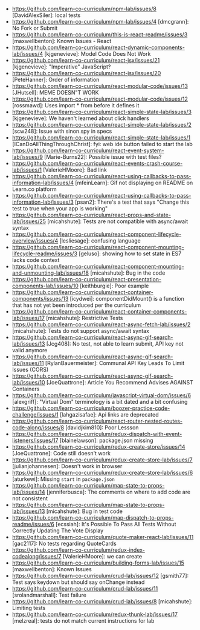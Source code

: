 * https://github.com/learn-co-curriculum/npm-lab/issues/8 [DavidAlexSiler]: local tests
* https://github.com/learn-co-curriculum/npm-lab/issues/4 [dmcgrann]: No Fork or Submit
* https://github.com/learn-co-curriculum/this-is-react-readme/issues/3 [maxwellbenton]: Known Issues - React
* https://github.com/learn-co-curriculum/react-dynamic-components-lab/issues/4 [kjgenevieve]: Model Code Does Not Work
* https://github.com/learn-co-curriculum/react-jsx/issues/21 [kjgenevieve]: "Imperative" JavaScript?
* https://github.com/learn-co-curriculum/react-jsx/issues/20 [PeteHanner]: Order of information
* https://github.com/learn-co-curriculum/react-modular-code/issues/13 [JHutsell]: MEME DOESN"T WORK
* https://github.com/learn-co-curriculum/react-modular-code/issues/12 [rossmawd]: Uses  import * from before it defines it
* https://github.com/learn-co-curriculum/react-simple-state-lab/issues/3 [kjgenevieve]: We haven't learned about click handlers
* https://github.com/learn-co-curriculum/react-simple-state-lab/issues/2 [scw248]: Issue with sinon.spy in specs
* https://github.com/learn-co-curriculum/react-simple-state-lab/issues/1 [ICanDoAllThingThroughChrist]: fyi: web ide button failed to start the lab
* https://github.com/learn-co-curriculum/react-event-system-lab/issues/9 [Marie-Burns22]: Possible issue with test files?
* https://github.com/learn-co-curriculum/react-events-crash-course-lab/issues/1 [ValerieHMoore]: Bad link
* https://github.com/learn-co-curriculum/react-using-callbacks-to-pass-information-lab/issues/4 [mfeinLearn]: Gif not displaying on README on Learn.co platform
* https://github.com/learn-co-curriculum/react-using-callbacks-to-pass-information-lab/issues/3 [psan2]: There's a test that says "Change this test to true when your app is working"
* https://github.com/learn-co-curriculum/react-props-and-state-lab/issues/25 [micahshute]: Tests are not compatible with async/await syntax
* https://github.com/learn-co-curriculum/react-component-lifecycle-overview/issues/4 [lesliesage]: confusing language
* https://github.com/learn-co-curriculum/react-component-mounting-lifecycle-readme/issues/3 [geluso]: showing how to set state in ES7 lacks code context
* https://github.com/learn-co-curriculum/react-component-mounting-and-unmounting-lab/issues/18 [micahshute]: Bug in the code
* https://github.com/learn-co-curriculum/react-presentation-components-lab/issues/10 [keithburgie]: Poor example
* https://github.com/learn-co-curriculum/react-container-components/issues/13 [icydwei]: componentDidMount() is a function that has not yet been introduced per the curriculum
* https://github.com/learn-co-curriculum/react-container-components-lab/issues/17 [micahshute]: Restrictive Tests
* https://github.com/learn-co-curriculum/react-async-fetch-lab/issues/2 [micahshute]: Tests do not support async/await syntax
* https://github.com/learn-co-curriculum/react-async-gif-search-lab/issues/13 [Jcg408]: No test, not able to learn submit, API key not valid anymore
* https://github.com/learn-co-curriculum/react-async-gif-search-lab/issues/11 [RylanBauermeister]: Communal API Key Leads To Limit Issues (CORS)
* https://github.com/learn-co-curriculum/react-async-gif-search-lab/issues/10 [JoeQuattrone]: Article You Recommend Advises AGAINST Containers
* https://github.com/learn-co-curriculum/javascript-virtual-dom/issues/6 [alexgriff]: "Virtual Dom" terminology is a bit dated and a bit confusing
* https://github.com/learn-co-curriculum/boozer-practice-code-challenge/issues/1 [lahgazisafae]: Api links are deprecated
* https://github.com/learn-co-curriculum/react-router-nested-routes-code-along/issues/8 [davidjkim810]: Poor Lessson
* https://github.com/learn-co-curriculum/redux-dispatch-with-event-listeners/issues/17 [blainelawson]: package.json missing
* https://github.com/learn-co-curriculum/redux-create-store/issues/14 [JoeQuattrone]: Code still doesn't work
* https://github.com/learn-co-curriculum/redux-create-store-lab/issues/7 [julianjohannesen]: Doesn't work in browser
* https://github.com/learn-co-curriculum/redux-create-store-lab/issues/6 [aturkewi]: Missing `start` in `package.json`
* https://github.com/learn-co-curriculum/map-state-to-props-lab/issues/14 [jenniferbusca]: The comments on where to add code are not consistent
* https://github.com/learn-co-curriculum/map-state-to-props-lab/issues/13 [micahshute]: Bug in test code
* https://github.com/learn-co-curriculum/map-dispatch-to-props-readme/issues/6 [ecssiah]: It's Possible To Pass All Tests Without Correctly Updating The Vote Display
* https://github.com/learn-co-curriculum/quote-maker-react-lab/issues/11 [gac2117]: No tests regarding QuoteCards
* https://github.com/learn-co-curriculum/redux-index-codealong/issues/7 [ValerieHMoore]: we can create
* https://github.com/learn-co-curriculum/building-forms-lab/issues/15 [maxwellbenton]: Known Issues
* https://github.com/learn-co-curriculum/crud-lab/issues/12 [gsmith77]: Test says keydown but should say onChange instead
* https://github.com/learn-co-curriculum/crud-lab/issues/11 [srolandmarshall]: Test failure
* https://github.com/learn-co-curriculum/crud-lab/issues/8 [micahshute]: Limiting tests
* https://github.com/learn-co-curriculum/redux-thunk-lab/issues/17 [melzreal]: tests do not match current instructions for lab
